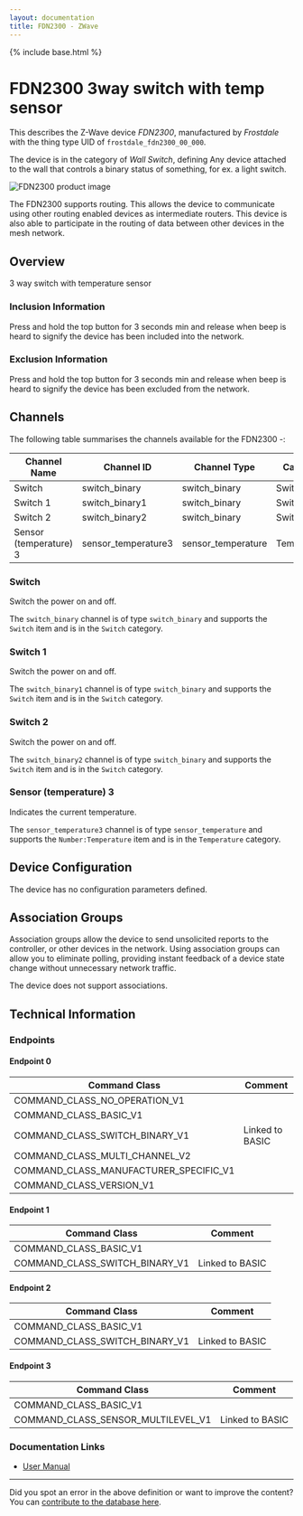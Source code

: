 ```yaml
---
layout: documentation
title: FDN2300 - ZWave
---
```


{% include base.html %}

# FDN2300 3way switch with temp sensor
This describes the Z-Wave device *FDN2300*, manufactured by *Frostdale* with the thing type UID of ```frostdale_fdn2300_00_000```.

The device is in the category of *Wall Switch*, defining Any device attached to the wall that controls a binary status of something, for ex. a light switch.

![FDN2300 product image](https://opensmarthouse.org/zwavedatabase/1090/image/)


The FDN2300 supports routing. This allows the device to communicate using other routing enabled devices as intermediate routers.  This device is also able to participate in the routing of data between other devices in the mesh network.

## Overview

3 way switch with temperature sensor

### Inclusion Information

Press and hold the top button for 3 seconds min and release when beep is heard to signify the device has been included into the network.

### Exclusion Information

Press and hold the top button for 3 seconds min and release when beep is heard to signify the device has been excluded from the network.

## Channels

The following table summarises the channels available for the FDN2300 -:

| Channel Name | Channel ID | Channel Type | Category | Item Type |
|--------------|------------|--------------|----------|-----------|
| Switch | switch_binary | switch_binary | Switch | Switch | 
| Switch 1 | switch_binary1 | switch_binary | Switch | Switch | 
| Switch 2 | switch_binary2 | switch_binary | Switch | Switch | 
| Sensor (temperature) 3 | sensor_temperature3 | sensor_temperature | Temperature | Number:Temperature | 

### Switch
Switch the power on and off.

The ```switch_binary``` channel is of type ```switch_binary``` and supports the ```Switch``` item and is in the ```Switch``` category.

### Switch 1
Switch the power on and off.

The ```switch_binary1``` channel is of type ```switch_binary``` and supports the ```Switch``` item and is in the ```Switch``` category.

### Switch 2
Switch the power on and off.

The ```switch_binary2``` channel is of type ```switch_binary``` and supports the ```Switch``` item and is in the ```Switch``` category.

### Sensor (temperature) 3
Indicates the current temperature.

The ```sensor_temperature3``` channel is of type ```sensor_temperature``` and supports the ```Number:Temperature``` item and is in the ```Temperature``` category.



## Device Configuration

The device has no configuration parameters defined.

## Association Groups

Association groups allow the device to send unsolicited reports to the controller, or other devices in the network. Using association groups can allow you to eliminate polling, providing instant feedback of a device state change without unnecessary network traffic.

The device does not support associations.
## Technical Information

### Endpoints

#### Endpoint 0

| Command Class | Comment |
|---------------|---------|
| COMMAND_CLASS_NO_OPERATION_V1| |
| COMMAND_CLASS_BASIC_V1| |
| COMMAND_CLASS_SWITCH_BINARY_V1| Linked to BASIC|
| COMMAND_CLASS_MULTI_CHANNEL_V2| |
| COMMAND_CLASS_MANUFACTURER_SPECIFIC_V1| |
| COMMAND_CLASS_VERSION_V1| |
#### Endpoint 1

| Command Class | Comment |
|---------------|---------|
| COMMAND_CLASS_BASIC_V1| |
| COMMAND_CLASS_SWITCH_BINARY_V1| Linked to BASIC|
#### Endpoint 2

| Command Class | Comment |
|---------------|---------|
| COMMAND_CLASS_BASIC_V1| |
| COMMAND_CLASS_SWITCH_BINARY_V1| Linked to BASIC|
#### Endpoint 3

| Command Class | Comment |
|---------------|---------|
| COMMAND_CLASS_BASIC_V1| |
| COMMAND_CLASS_SENSOR_MULTILEVEL_V1| Linked to BASIC|

### Documentation Links

* [User Manual](https://opensmarthouse.org/zwavedatabase/1090/reference/FDN2311-1542522.pdf)

---

Did you spot an error in the above definition or want to improve the content?
You can [contribute to the database here](https://opensmarthouse.org/zwavedatabase/1090).
